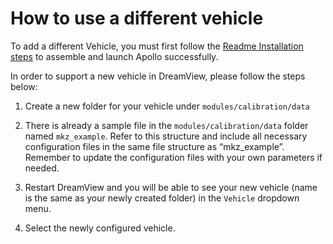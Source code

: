 # How to use a different vehicle

To add a different Vehicle, you must first follow the [Readme Installation steps](https://github.com/ApolloAuto/apollo/blob/master/README.md) to assemble and launch Apollo successfully.

In order to support a new vehicle in DreamView, please follow the steps below:

1. Create a new folder for your vehicle under `modules/calibration/data`

2. There is already a sample file in the `modules/calibration/data` folder named `mkz_example`. Refer to this structure and include all necessary configuration files in the same file structure as “mkz_example”. Remember to update the configuration files with your own parameters if needed. 

3. Restart DreamView and you will be able to see your new vehicle (name is the same as your newly created folder) in the `Vehicle` dropdown menu.

4. Select the newly configured vehicle.

